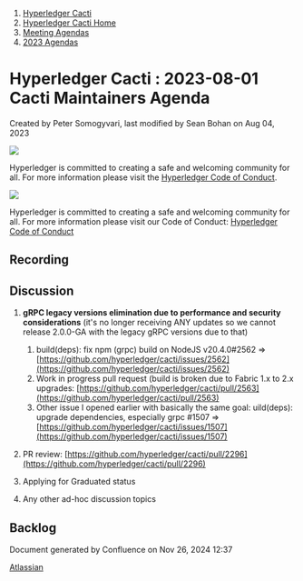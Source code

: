 1. [Hyperledger Cacti](index.html)
2. [Hyperledger Cacti Home](Hyperledger-Cacti-Home_20414469.html)
3. [Meeting Agendas](Meeting-Agendas_20414488.html)
4. [2023 Agendas](2023-Agendas_20415586.html)

# Hyperledger Cacti : 2023-08-01 Cacti Maintainers Agenda

Created by Peter Somogyvari, last modified by Sean Bohan on Aug 04, 2023

![](https://wiki.hyperledger.org/download/attachments/2392771/welcome.png?version=2&modificationDate=1572450107000&api=v2)

Hyperledger is committed to creating a safe and welcoming community for all. For more information please visit the [Hyperledger Code of Conduct](https://lf-hyperledger.atlassian.net/wiki/spaces/HYP/pages/19595281/Hyperledger+Code+of+Conduct).

![](https://wiki.hyperledger.org/download/attachments/29034696/Antitrustnotice.png?version=1&modificationDate=1581695654000&api=v2)

Hyperledger is committed to creating a safe and welcoming community for all. For more information please visit our Code of Conduct: [Hyperledger Code of Conduct](https://lf-hyperledger.atlassian.net/wiki/spaces/HYP/pages/19595281/Hyperledger+Code+of+Conduct)

## Recording

## Discussion

1. **gRPC legacy versions elimination due to performance and security considerations** (it's no longer receiving ANY updates so we cannot release 2.0.0-GA with the legacy gRPC versions due to that)
   
   1. build(deps): fix npm (grpc) build on NodeJS v20.4.0#2562 =&gt; [https://github.com/hyperledger/cacti/issues/2562](https://github.com/hyperledger/cacti/issues/2562)
   2. Work in progress pull request (build is broken due to Fabric 1.x to 2.x upgrades: [https://github.com/hyperledger/cacti/pull/2563](https://github.com/hyperledger/cacti/pull/2563)
   3. Other issue I opened earlier with basically the same goal: uild(deps): upgrade dependencies, especially grpc #1507 =&gt; [https://github.com/hyperledger/cacti/issues/1507](https://github.com/hyperledger/cacti/issues/1507)
2. PR review: [https://github.com/hyperledger/cacti/pull/2296](https://github.com/hyperledger/cacti/pull/2296)
3. Applying for Graduated status
4. Any other ad-hoc discussion topics

## Backlog

Document generated by Confluence on Nov 26, 2024 12:37

[Atlassian](http://www.atlassian.com/)
